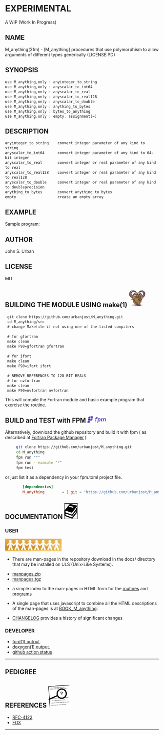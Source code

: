 #  EXPERIMENTAL
   A WIP (Work In Progress)

## NAME
   M_anything(3fm) - [M_anything] procedures that use polymorphism to allow arguments of different types generically
   (LICENSE:PD)

## SYNOPSIS
    use M_anything,only : anyinteger_to_string  
    use M_anything,only : anyscalar_to_int64   
    use M_anything,only : anyscalar_to_real    
    use M_anything,only : anyscalar_to_real128 
    use M_anything,only : anyscalar_to_double 
    use M_anything,only : anything_to_bytes
    use M_anything,only : bytes_to_anything
    use M_anything,only : empty, assignment(=) 

## DESCRIPTION
    anyinteger_to_string    convert integer parameter of any kind to string
    anyscalar_to_int64      convert integer parameter of any kind to 64-bit integer
    anyscalar_to_real       convert integer or real parameter of any kind to real
    anyscalar_to_real128    convert integer or real parameter of any kind to real128
    anyscalar_to_double     convert integer or real parameter of any kind to doubleprecision
    anything_to_bytes       convert anything to bytes
    empty                   create an empty array

## EXAMPLE
  Sample program:

## AUTHOR
   John S. Urban

## LICENSE
   MIT

## BUILDING THE MODULE USING make(1) ![gmake](docs/images/gnu.gif)
     git clone https://github.com/urbanjost/M_anything.git
     cd M_anything/src
     # change Makefile if not using one of the listed compilers
     
     # for gfortran
     make clean
     make F90=gfortran gfortran
     
     # for ifort
     make clean
     make F90=ifort ifort

     # REMOVE REFERENCES TO 128-BIT REALS
     # for nvfortran
     make clean
     make F90=nvfortran nvfortran

This will compile the Fortran module and basic example
program that exercise the routine.

## BUILD and TEST with FPM ![-](docs/images/fpm_logo.gif)

   Alternatively, download the github repository and build it with
   fpm ( as described at [Fortran Package Manager](https://github.com/fortran-lang/fpm) )

   ```bash
        git clone https://github.com/urbanjost/M_anything.git
        cd M_anything
        fpm run "*"
        fpm run --example "*"
        fpm test
   ```

   or just list it as a dependency in your fpm.toml project file.

```toml
        [dependencies]
        M_anything        = { git = "https://github.com/urbanjost/M_anything.git" }
```

## DOCUMENTATION   ![docs](docs/images/docs.gif)

### USER
![man-pages](docs/images/manpages.gif)
   - There are man-pages in the repository download in the docs/ directory
     that may be installed on ULS (Unix-Like Systems).

   + [manpages.zip](https://urbanjost.github.io/M_anything/manpages.zip)
   + [manpages.tgz](https://urbanjost.github.io/M_anything/manpages.tgz)

   - a simple index to the man-pages in HTML form for the
   [routines](https://urbanjost.github.io/M_anything/man3.html) 
   and [programs](https://urbanjost.github.io/M_anything/man1.html) 

   - A single page that uses javascript to combine all the HTML
     descriptions of the man-pages is at 
     [BOOK_M_anything](https://urbanjost.github.io/M_anything/BOOK_M_anything.html).

   - [CHANGELOG](docs/CHANGELOG.md) provides a history of significant changes

### DEVELOPER
   - [ford(1) output](https://urbanjost.github.io/M_anything/fpm-ford/index.html).
   - [doxygen(1) output](https://urbanjost.github.io/M_anything/doxygen_out/html/index.html).
   - [github action status](docs/STATUS.md) 
---
## PEDIGREE

## REFERENCES ![-](docs/images/ref.gif)

   * [RFC-4122](https://tools.ietf.org/html/rfc4122)
   * [FOX](http://fortranwiki.org/fortran/show/FoX)
---
